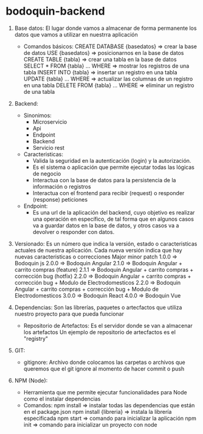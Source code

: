 # bodoquin-backend

1. Base datos: El lugar donde vamos a almacenar de forma permanente 
    los datos que vamos a utilizar en nuestrra aplicación
    - Comandos básicos:
        CREATE DATABASE {basedatos} => crear la base de datos
        USE {basedatos} => posicionarnos en la base de datos
        CREATE TABLE {tabla} => crear una tabla en la base de datos
        SELECT * FROM {tabla} ... WHERE => mostrar los registros de una tabla
        INSERT INTO {tabla} => insertar un registro en una tabla
        UPDATE {tabla} ... WHERE => actualizar las columnas de un registro en una tabla
        DELETE FROM {tabla} ... WHERE  => eliminar un registro de una tabla
        
2. Backend: 
    - Sinonimos:
      - Microservicio
      - Api
      - Endpoint
      - Backend
      - Servicio rest
    - Caracteristicas:
      - Valida la seguridad en la autenticación (login) y la autorización.
      - Es el sistema o aplicación que permite ejecutar todas las lógicas de negocio
      - Interactua con la base de datos para la persistencia de la información o registros
      - Interactua con el frontend para recibir (request) o responder (response) peticiones
    - Endpoint:
      - Es una url de la aplicación del backend, cuyo objetivo es realizar una operación
        en específico, de tal forma que en algunos casos va a guardar datos en la
        base de datos, y otros casos va a devolver o responder con datos.
      
      
3. Versionado:
    Es un número que indica la versión, estado o caracteristicas actuales de
    nuestra aplicación. Cada nueva versión indica que hay nuevas caracteristicas 
    o correcciones
    Major minor patch
      1.0.0 => Bodoquin js
      2.0.0 => Bodoquin Angular
      2.1.0 => Bodoquin Angular + carrito compras (feature)
      2.1.1 => Bodoquin Angular + carrito compras + corrección bug (hotfix)
      2.2.0 => Bodoquin Angular + carrito compras + corrección bug + Modulo de Electrodomesticos
      2.2.0 => Bodoquin Angular + carrito compras + corrección bug + Modulo de Electrodomesticos
      3.0.0 => Bodoquin React
      4.0.0 => Bodoquin Vue
      
4. Dependencias:
     Son las librerías, paquetes o artecfactos que utiliza nuestro proyecto 
     para que pueda funcionar
     
    - Repositorio de Artefactos:
      Es el servidor donde se van a almacenar los artefactos
      Un ejemplo de repositorio de artecfactos es el "registry"
      
5. GIT:
   - gitignore:
     Archivo donde colocamos las carpetas o archivos que queremos que el git ignore
     al momento de hacer commit o push
     
6. NPM (Node):
   - Herramienta que me permite ejecutar funcionalidades para Node como el
      instalar dependencias
   - Comandos:
     npm install => instalar todas las dependencias que están en el package.json
     npm install {libreria} => instala la librería especificada
     npm start => comando para inicializar la aplicación
     npm init => comando para inicializar un proyecto con node
     
     
    
      
      